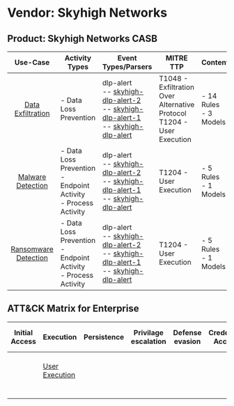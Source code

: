 Vendor: Skyhigh Networks
========================
Product: Skyhigh Networks CASB
------------------------------
|                              Use-Case                               | Activity Types                                                      | Event Types/Parsers                                                                                                                                                                                                                                  | MITRE TTP                                                                    | Content                    |
|:-------------------------------------------------------------------:| ------------------------------------------------------------------- | ---------------------------------------------------------------------------------------------------------------------------------------------------------------------------------------------------------------------------------------------------- | ---------------------------------------------------------------------------- | -------------------------- |
|    [Data Exfiltration](../UseCases/usecase_data_exfiltration.md)    | - Data Loss Prevention                                              |  dlp-alert<br> -- [skyhigh-dlp-alert-2](../Parsers/parserContent_skyhigh-dlp-alert-2.md)<br> -- [skyhigh-dlp-alert-1](../Parsers/parserContent_skyhigh-dlp-alert-1.md)<br> -- [skyhigh-dlp-alert](../Parsers/parserContent_skyhigh-dlp-alert.md)<br> | T1048 - Exfiltration Over Alternative Protocol<br>T1204 - User Execution<br> |  - 14 Rules<br> - 3 Models |
|    [Malware Detection](../UseCases/usecase_malware_detection.md)    | - Data Loss Prevention<br>- Endpoint Activity<br>- Process Activity |  dlp-alert<br> -- [skyhigh-dlp-alert-2](../Parsers/parserContent_skyhigh-dlp-alert-2.md)<br> -- [skyhigh-dlp-alert-1](../Parsers/parserContent_skyhigh-dlp-alert-1.md)<br> -- [skyhigh-dlp-alert](../Parsers/parserContent_skyhigh-dlp-alert.md)<br> | T1204 - User Execution<br>                                                   |  - 5 Rules<br> - 1 Models  |
| [Ransomware Detection](../UseCases/usecase_ransomware_detection.md) | - Data Loss Prevention<br>- Endpoint Activity<br>- Process Activity |  dlp-alert<br> -- [skyhigh-dlp-alert-2](../Parsers/parserContent_skyhigh-dlp-alert-2.md)<br> -- [skyhigh-dlp-alert-1](../Parsers/parserContent_skyhigh-dlp-alert-1.md)<br> -- [skyhigh-dlp-alert](../Parsers/parserContent_skyhigh-dlp-alert.md)<br> | T1204 - User Execution<br>                                                   |  - 5 Rules<br> - 1 Models  |

ATT&CK Matrix for Enterprise
----------------------------
| Initial Access | Execution                                                           | Persistence | Privilage escalation | Defense evasion | Credential Access | Discovery | Lateral Movement | Collection | Command and Control | Exfiltration                                                                                | Impact |
| -------------- | ------------------------------------------------------------------- | ----------- | -------------------- | --------------- | ----------------- | --------- | ---------------- | ---------- | ------------------- | ------------------------------------------------------------------------------------------- | ------ |
|                | [User Execution](https://attack.mitre.org/techniques/T1204)<br><br> |             |                      |                 |                   |           |                  |            |                     | [Exfiltration Over Alternative Protocol](https://attack.mitre.org/techniques/T1048)<br><br> |        |
